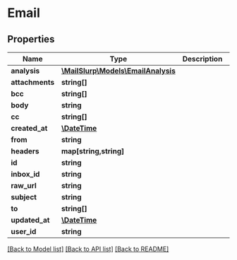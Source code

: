 # Email

## Properties
Name | Type | Description | Notes
------------ | ------------- | ------------- | -------------
**analysis** | [**\MailSlurp\Models\EmailAnalysis**](EmailAnalysis.md) |  | [optional] 
**attachments** | **string[]** |  | [optional] 
**bcc** | **string[]** |  | [optional] 
**body** | **string** |  | [optional] 
**cc** | **string[]** |  | [optional] 
**created_at** | [**\DateTime**](\DateTime.md) |  | 
**from** | **string** |  | [optional] 
**headers** | **map[string,string]** |  | [optional] 
**id** | **string** |  | 
**inbox_id** | **string** |  | 
**raw_url** | **string** |  | [optional] 
**subject** | **string** |  | [optional] 
**to** | **string[]** |  | 
**updated_at** | [**\DateTime**](\DateTime.md) |  | 
**user_id** | **string** |  | 

[[Back to Model list]](../README.md#documentation-for-models) [[Back to API list]](../README.md#documentation-for-api-endpoints) [[Back to README]](../README.md)


